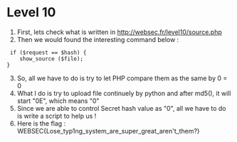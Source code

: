 # Level 10

1. First, lets check what is written in http://websec.fr/level10/source.php
2. Then we would found the interesting command below : 
```
 if ($request == $hash) {
    show_source ($file);
} 
```
3. So, all we have to do is try to let PHP compare them as the same by 0 = 0
4. What I do is try to upload file continuely by python and after md5(), it will start "0E", which means "0"
5. Since we are able to control Secret hash value as "0", all we have to do is write a script to help us !
6. Here is the flag : WEBSEC{Lose_typ1ng_system_are_super_great_aren't_them?}
